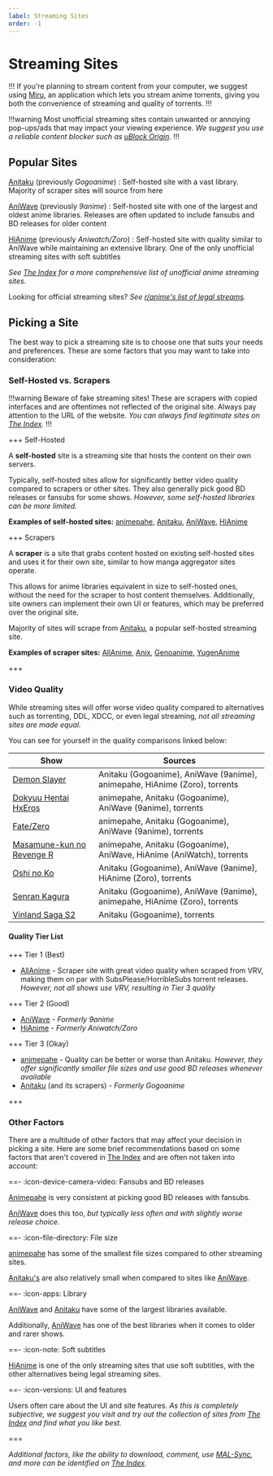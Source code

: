 ```yaml
---
label: Streaming Sites
order: -1
---
```


# Streaming Sites

!!!
If you're planning to stream content from your computer, we suggest using [Miru](https://github.com/ThaUnknown/miru), an application which lets you stream anime torrents, giving you both the convenience of streaming and quality of torrents.
!!!

!!!warning
Most unofficial streaming sites contain unwanted or annoying pop-ups/ads that may impact your viewing experience. *We suggest you use a reliable content blocker such as [uBlock Origin](https://ublockorigin.com).*
!!!

## Popular Sites

[Anitaku](https://anitaku.to) (previously *Gogoanime*)
:   Self-hosted site with a vast library. Majority of scraper sites will source from here

[AniWave](https://aniwave.to) (previously *9anime*)
:   Self-hosted site with one of the largest and oldest anime libraries. Releases are often updated to include fansubs and BD releases for older content

[HiAnime](https://hianime.to) (previously *Aniwatch/Zoro*)
:   Self-hosted site with quality similar to AniWave while maintaining an extensive library. One of the only unofficial streaming sites with soft subtitles

*See [The Index](https://theindex.moe) for a more comprehensive list of unofficial anime streaming sites.*

Looking for official streaming sites? *See [r/anime's list of legal streams](https://www.reddit.com/r/anime/wiki/legal_streams).*

## Picking a Site

The best way to pick a streaming site is to choose one that suits your needs and preferences. These are some factors that you may want to take into consideration:

### Self-Hosted vs. Scrapers

!!!warning
Beware of fake streaming sites! These are scrapers with copied interfaces and are oftentimes not reflected of the original site. Always pay attention to the URL of the website. *You can always find legitimate sites on [The Index](https://theindex.moe).*
!!!

+++ Self-Hosted

A **self-hosted** site is a streaming site that hosts the content on their own servers.

Typically, self-hosted sites allow for significantly better video quality compared to scrapers or other sites. They also generally pick good BD releases or fansubs for some shows. *However, some self-hosted libraries can be more limited.*

**Examples of self-hosted sites:** [animepahe](https://animepahe.com), [Anitaku](https://anitaku.to), [AniWave](https://aniwave.to), [HiAnime](https://hianime.to)

+++ Scrapers

A **scraper** is a site that grabs content hosted on existing self-hosted sites and uses it for their own site, similar to how manga aggregator sites operate.

This allows for anime libraries equivalent in size to self-hosted ones, without the need for the scraper to host content themselves. Additionally, site owners can implement their own UI or features, which may be preferred over the original site.

Majority of sites will scrape from [Anitaku](https://anitaku.to), a popular self-hosted streaming site.

**Examples of scraper sites:** [AllAnime](https://allanime.to), [Anix](https://anix.to), [Genoanime](https://genoanime.com), [YugenAnime](https://yugenanime.tv)

+++

### Video Quality

While streaming sites will offer worse video quality compared to alternatives such as torrenting, DDL, XDCC, or even legal streaming, *not all streaming sites are made equal.*

You can see for yourself in the quality comparisons linked below:

Show                                                      | Sources
----------------------------------------------------------|------------------------------------------------------------------------------
[Demon Slayer](https://slow.pics/c/pjYaqdnr)              | Anitaku (Gogoanime), AniWave (9anime), animepahe, HiAnime (Zoro), torrents
[Dokyuu Hentai HxEros](https://slow.pics/c/PZRxqAsh)      | animepahe, Anitaku (Gogoanime), AniWave (9anime), torrents
[Fate/Zero](https://slow.pics/c/1LNZtDzm)                 | animepahe, Anitaku (Gogoanime), AniWave (9anime), torrents
[Masamune-kun no Revenge R](https://slow.pics/c/rj3QjRMA) | animepahe, Anitaku (Gogoanime), AniWave, HiAnime (AniWatch), torrents
[Oshi no Ko](https://slow.pics/c/6HqApHsn)                | Anitaku (Gogoanime), AniWave (9anime), HiAnime (Zoro), torrents
[Senran Kagura](https://slow.pics/c/QLtX61qx)             | Anitaku (Gogoanime), AniWave (9anime), animepahe, HiAnime (Zoro), torrents
[Vinland Saga S2](https://slow.pics/c/GjhwBwo3)           | Anitaku (Gogoanime), torrents

#### Quality Tier List

+++ Tier 1 (Best)

- [AllAnime](https://allanime.to) - Scraper site with great video quality when scraped from VRV, making them on par with SubsPlease/HorribleSubs torrent releases. *However, not all shows use VRV, resulting in Tier 3 quality*

+++ Tier 2 (Good)

- [AniWave](https://aniwave.to) - *Formerly 9anime*
- [HiAnime](https://hianime.to) - *Formerly Aniwatch/Zoro*

+++ Tier 3 (Okay)

- [animepahe](https://animepahe.com) - Quality can be better or worse than Anitaku. *However, they offer significantly smaller file sizes and use good BD releases whenever available*
- [Anitaku](https://anitaku.to) (and its scrapers) - *Formerly Gogoanime*

+++

### Other Factors

There are a multitude of other factors that may affect your decision in picking a site. Here are some brief recommendations based on some factors that aren't covered in [The Index](https://theindex.moe) and are often not taken into account:

==- :icon-device-camera-video: Fansubs and BD releases

[Animepahe](https://animepahe.com) is very consistent at picking good BD releases with fansubs.

[AniWave](https://aniwave.to) does this too, *but typically less often and with slightly worse release choice.*

==- :icon-file-directory: File size

[animepahe](https://animepahe.com) has some of the smallest file sizes compared to other streaming sites.

[Anitaku's](https://anitaku.to) are also relatively small when compared to sites like [AniWave](https://aniwave.to).

==- :icon-apps: Library

[AniWave](https://aniwave.to) and [Anitaku](https://anitaku.to) have some of the largest libraries available.

Additionally, [AniWave](https://aniwave.to) has one of the best libraries when it comes to older and rarer shows.

==- :icon-note: Soft subtitles

[HiAnime](https://hianime.to) is one of the only streaming sites that use soft subtitles, with the other alternatives being legal streaming sites.

==- :icon-versions: UI and features

Users often care about the UI and site features. *As this is completely subjective, we suggest you visit and try out the collection of sites from [The Index](https://theindex.moe) and find what you like best.*

===

*Additional factors, like the ability to download, comment, use [MAL-Sync](https://malsync.moe), and more can be identified on [The Index](https://theindex.moe).*
